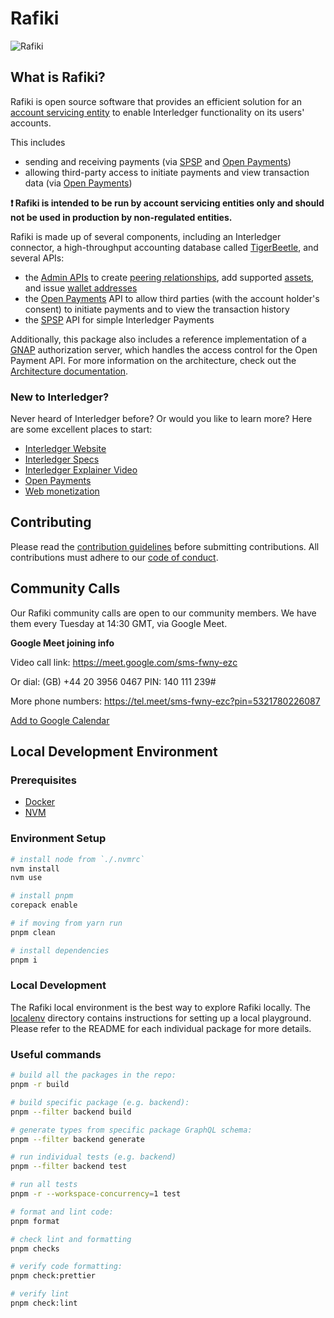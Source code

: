 # Rafiki

![Rafiki](https://github.com/interledger/rafiki/assets/20246798/528b1978-0e02-4bc4-a6b4-e8e81d2f3c3a)

## What is Rafiki?

Rafiki is open source software that provides an efficient solution for an [account servicing entity](https://rafiki.dev/resources/glossary#account-servicing-entity-ase) to enable Interledger functionality on its users' accounts.

This includes

- sending and receiving payments (via [SPSP](https://rafiki.dev/resources/glossary#simple-payment-setup-protocol-spsp) and [Open Payments](https://rafiki.dev/overview/concepts/open-payments))
- allowing third-party access to initiate payments and view transaction data (via [Open Payments](https://rafiki.dev/overview/concepts/open-payments))

**❗ Rafiki is intended to be run by account servicing entities only and should not be used in production by non-regulated entities.**

Rafiki is made up of several components, including an Interledger connector, a high-throughput accounting database called [TigerBeetle](https://rafiki.dev/overview/concepts/accounting#tigerbeetle), and several APIs:

- the [Admin APIs](https://rafiki.dev/apis/graphql/admin-api-overview) to create [peering relationships](https://rafiki.dev/overview/concepts/interledger#peers),
  add supported [assets](https://rafiki.dev/overview/concepts/accounting#assets), and issue [wallet addresses](https://rafiki.dev/resources/glossary#wallet-address)
- the [Open Payments](https://rafiki.dev/overview/concepts/open-payments) API to allow third parties (with the account holder's consent) to initiate payments and to view the transaction history
- the [SPSP](https://rafiki.dev/resources/glossary#simple-payment-setup-protocol-spsp) API for simple Interledger Payments

Additionally, this package also includes a reference implementation of a [GNAP](https://rafiki.dev/resources/glossary#grant-negotiation-and-authorization-protocol-gnap) authorization server, which handles the access control for the Open Payment API. For more information on the architecture, check out the [Architecture documentation](https://rafiki.dev/resources/architecture).

### New to Interledger?

Never heard of Interledger before? Or would you like to learn more? Here are some excellent places to start:

- [Interledger Website](https://interledger.org/)
- [Interledger Specs](https://interledger.org/rfcs/0027-interledger-protocol-4/)
- [Interledger Explainer Video](https://twitter.com/Interledger/status/1567916000074678272)
- [Open Payments](https://openpayments.dev/)
- [Web monetization](https://webmonetization.org/)

## Contributing

Please read the [contribution guidelines](.github/contributing.md) before submitting contributions. All contributions must adhere to our [code of conduct](.github/code_of_conduct.md).

## Community Calls

Our Rafiki community calls are open to our community members. We have them every Tuesday at 14:30 GMT, via Google Meet.

**Google Meet joining info**

Video call link: https://meet.google.com/sms-fwny-ezc

Or dial: ‪(GB) +44 20 3956 0467‬ PIN: ‪140 111 239‬#

More phone numbers: https://tel.meet/sms-fwny-ezc?pin=5321780226087

[Add to Google Calendar](https://calendar.google.com/calendar/event?action=TEMPLATE&tmeid=YjN1NW5ibDloN2dua2IwM2thOWlrZXRvMTVfMjAyMzA0MTdUMTUwMDAwWiBjX2NqMDI3Z21oc3VqazkxZXZpMjRkOXB2bXQ0QGc&tmsrc=c_cj027gmhsujk91evi24d9pvmt4%40group.calendar.google.com&scp=ALL)

## Local Development Environment

### Prerequisites

- [Docker](https://docs.docker.com/get-docker/)
- [NVM](https://github.com/nvm-sh/nvm)

### Environment Setup

```sh
# install node from `./.nvmrc`
nvm install
nvm use

# install pnpm
corepack enable

# if moving from yarn run
pnpm clean

# install dependencies
pnpm i
```

### Local Development

The Rafiki local environment is the best way to explore Rafiki locally. The [localenv](localenv) directory contains instructions for setting up a local playground. Please refer to the README for each individual package for more details.

### Useful commands

```sh
# build all the packages in the repo:
pnpm -r build

# build specific package (e.g. backend):
pnpm --filter backend build

# generate types from specific package GraphQL schema:
pnpm --filter backend generate

# run individual tests (e.g. backend)
pnpm --filter backend test

# run all tests
pnpm -r --workspace-concurrency=1 test

# format and lint code:
pnpm format

# check lint and formatting
pnpm checks

# verify code formatting:
pnpm check:prettier

# verify lint
pnpm check:lint
```
